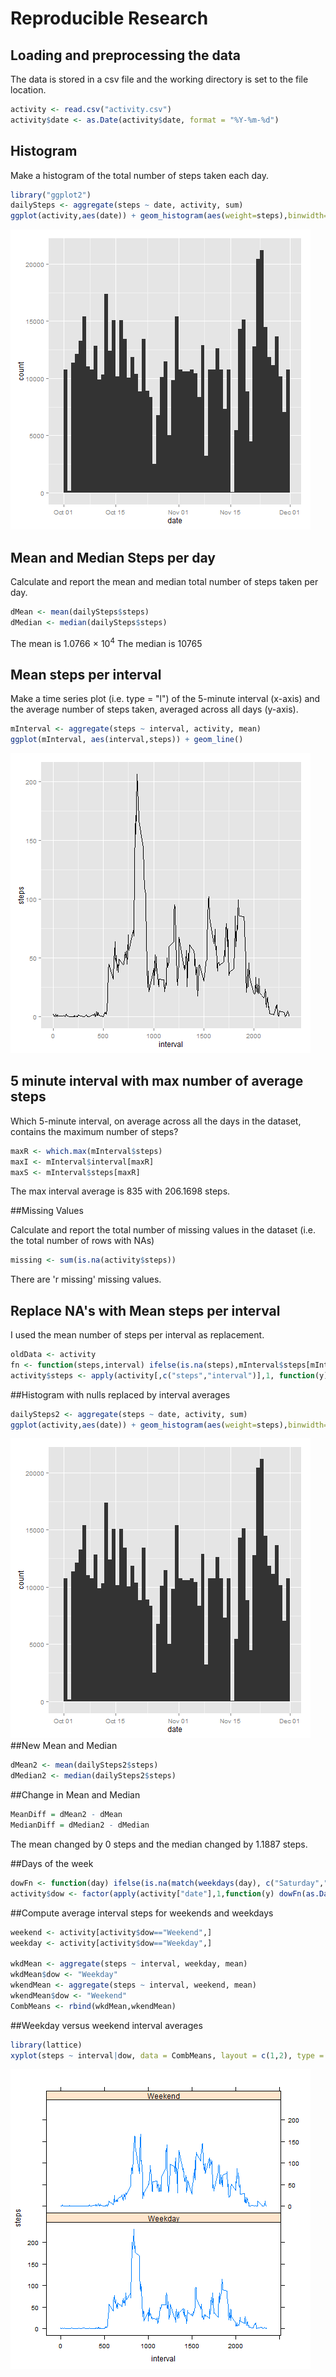 Reproducible Research
=====================

## Loading and preprocessing the data

The data is stored in a csv file and the working directory is set to the file location.


```r
activity <- read.csv("activity.csv")
activity$date <- as.Date(activity$date, format = "%Y-%m-%d")
```

## Histogram

Make a histogram of the total number of steps taken each day.


```r
library("ggplot2")
dailySteps <- aggregate(steps ~ date, activity, sum)
ggplot(activity,aes(date)) + geom_histogram(aes(weight=steps),binwidth=1)
```
![plot of chunk Histogram](figure/Histogram.png) 

## Mean and Median Steps per day

Calculate and report the mean and median total number of steps taken per day.


```r
dMean <- mean(dailySteps$steps)
dMedian <- median(dailySteps$steps)
```
The mean is 1.0766 &times; 10<sup>4</sup>
The median is 10765

## Mean steps per interval

Make a time series plot (i.e. type = "l") of the 5-minute interval (x-axis) and the average number of steps taken, averaged across all days (y-axis).


```r
mInterval <- aggregate(steps ~ interval, activity, mean)
ggplot(mInterval, aes(interval,steps)) + geom_line()
```
![plot of chunk IntervalGraph](figure/Interval.png)

## 5 minute interval with max number of average steps

Which 5-minute interval, on average across all the days in the dataset, contains the maximum number of steps?


```r
maxR <- which.max(mInterval$steps)
maxI <- mInterval$interval[maxR]
maxS <- mInterval$steps[maxR]
```
The max interval average is 835 with 206.1698 steps.

##Missing Values

Calculate and report the total number of missing values in the dataset (i.e. the total number of rows with NAs)


```r
missing <- sum(is.na(activity$steps))
```
There are 'r missing' missing values.

## Replace NA's with Mean steps per interval

I used the mean number of steps per interval as replacement.


```r
oldData <- activity
fn <- function(steps,interval) ifelse(is.na(steps),mInterval$steps[mInterval$interval==interval],steps)
activity$steps <- apply(activity[,c("steps","interval")],1, function(y) fn(y["steps"],y["interval"]) )
```
##Histogram with nulls replaced by interval averages


```r
dailySteps2 <- aggregate(steps ~ date, activity, sum)
ggplot(activity,aes(date)) + geom_histogram(aes(weight=steps),binwidth=1)
```
![plot of chunk Hist2](figure/daylysteps.png) 
##New Mean and Median


```r
dMean2 <- mean(dailySteps2$steps)
dMedian2 <- median(dailySteps2$steps)
```
##Change in Mean and Median


```r
MeanDiff = dMean2 - dMean
MedianDiff = dMedian2 - dMedian
```
The mean changed by 0 steps and the median changed by 1.1887 steps.

##Days of the week


```r
dowFn <- function(day) ifelse(is.na(match(weekdays(day), c("Saturday","Sunday"))),"Weekday","Weekend")
activity$dow <- factor(apply(activity["date"],1,function(y) dowFn(as.Date(y["date"]))))
```

##Compute average interval steps for weekends and weekdays


```r
weekend <- activity[activity$dow=="Weekend",]
weekday <- activity[activity$dow=="Weekday",]

wkdMean <- aggregate(steps ~ interval, weekday, mean)
wkdMean$dow <- "Weekday"
wkendMean <- aggregate(steps ~ interval, weekend, mean)
wkendMean$dow <- "Weekend"
CombMeans <- rbind(wkdMean,wkendMean)
```

##Weekday versus weekend interval averages


```r
library(lattice)
xyplot(steps ~ interval|dow, data = CombMeans, layout = c(1,2), type = "l")
```
![plot of chunk unnamed-chunk-5](figure/interval2.png) 
